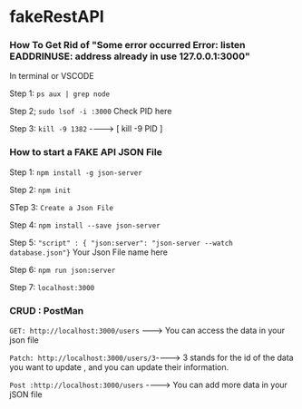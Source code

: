 # fakeRestAPI

### How To Get Rid of "Some error occurred Error: listen EADDRINUSE: address already in use 127.0.0.1:3000"

In terminal or VSCODE 

Step 1: `ps aux | grep node` 

Step 2; `sudo lsof -i :3000` Check PID here 

Step 3: `kill -9 1382`  ----> [ kill -9 PID ]


### How to start a FAKE API JSON File 

Step 1: `npm install -g json-server`

Step 2: `npm init`

STep 3: `Create a Json File` 

Step 4: `npm install --save json-server` 

Step 5: `"script" : { "json:server": "json-server --watch database.json"}` Your Json File name here 

Step 6: `npm run json:server`

Step 7: `localhost:3000`

### CRUD : PostMan  

`GET: http://localhost:3000/users` ---> You can access the data in your json file 

`Patch: http://localhost:3000/users/3`----> 3 stands for the id of the data you want to update , and you can update their information. 

`Post :http://localhost:3000/users` ----> You can add more data in your jSON file 



